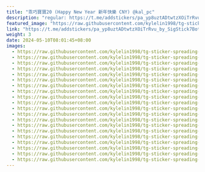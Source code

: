 ```yaml
---
title: "乖巧寶寶20 (Happy New Year 新年快樂 CNY) @kal_pc"
description: "regular: https://t.me/addstickers/pa_yp8uztADtwtzXOiTrRvu_by_SigStick7Bot"
featured_image: "https://raw.githubusercontent.com/kylelin1998/tg-sticker-spreading-worldwide-images/main/img/074a90d4-2da8-4d7f-a265-10febce8cc79.jpg"
link: "https://t.me/addstickers/pa_yp8uztADtwtzXOiTrRvu_by_SigStick7Bot"
weight: 3
date: 2024-05-10T08:01:45+08:00
images:
  - https://raw.githubusercontent.com/kylelin1998/tg-sticker-spreading-worldwide-images/main/img/074a90d4-2da8-4d7f-a265-10febce8cc79.jpg
  - https://raw.githubusercontent.com/kylelin1998/tg-sticker-spreading-worldwide-images/main/img/38011125-0f8e-422b-868e-76f77d7ee01c.jpg
  - https://raw.githubusercontent.com/kylelin1998/tg-sticker-spreading-worldwide-images/main/img/48d39e96-5131-45a1-85cd-db84fbcb9c0d.jpg
  - https://raw.githubusercontent.com/kylelin1998/tg-sticker-spreading-worldwide-images/main/img/7021259a-1877-4fb7-a6e5-781f5388f79e.jpg
  - https://raw.githubusercontent.com/kylelin1998/tg-sticker-spreading-worldwide-images/main/img/43365367-1610-4eb1-94b0-c8dd95d876fd.jpg
  - https://raw.githubusercontent.com/kylelin1998/tg-sticker-spreading-worldwide-images/main/img/845ae3cd-53df-470d-a31d-9fd64ef525e0.jpg
  - https://raw.githubusercontent.com/kylelin1998/tg-sticker-spreading-worldwide-images/main/img/ca8c2e55-1128-459a-be21-d907b6821dc4.jpg
  - https://raw.githubusercontent.com/kylelin1998/tg-sticker-spreading-worldwide-images/main/img/ccf8f4c3-2d12-4cd6-8c8f-d9cb15038845.jpg
  - https://raw.githubusercontent.com/kylelin1998/tg-sticker-spreading-worldwide-images/main/img/32d9ac91-1b4b-4f34-93aa-3986a7bc982a.jpg
  - https://raw.githubusercontent.com/kylelin1998/tg-sticker-spreading-worldwide-images/main/img/7e29d3c6-b9f6-4223-bdfa-49762c054e30.jpg
  - https://raw.githubusercontent.com/kylelin1998/tg-sticker-spreading-worldwide-images/main/img/b5e7d200-7576-4c2f-8077-5f83d88edf87.jpg
  - https://raw.githubusercontent.com/kylelin1998/tg-sticker-spreading-worldwide-images/main/img/d875dfeb-5c01-4b74-aa03-a16d9e14dda8.jpg
  - https://raw.githubusercontent.com/kylelin1998/tg-sticker-spreading-worldwide-images/main/img/9b734c74-346a-40d1-9f3e-a752e7f55a04.jpg
  - https://raw.githubusercontent.com/kylelin1998/tg-sticker-spreading-worldwide-images/main/img/67a813c0-6994-4df8-b753-50ddec374365.jpg
  - https://raw.githubusercontent.com/kylelin1998/tg-sticker-spreading-worldwide-images/main/img/5fb62315-b461-4c6c-ba1d-81ec8d413c43.jpg
  - https://raw.githubusercontent.com/kylelin1998/tg-sticker-spreading-worldwide-images/main/img/465aa566-e52d-4352-8650-34ebb4a22c0d.jpg
  - https://raw.githubusercontent.com/kylelin1998/tg-sticker-spreading-worldwide-images/main/img/d4b47650-579d-4726-a354-a428e54bed6e.jpg
  - https://raw.githubusercontent.com/kylelin1998/tg-sticker-spreading-worldwide-images/main/img/5204b01e-a0b5-4406-9af7-52536a4c426d.jpg
  - https://raw.githubusercontent.com/kylelin1998/tg-sticker-spreading-worldwide-images/main/img/ca7c1778-2dfa-4c65-9f8c-5fadceb0396c.jpg
  - https://raw.githubusercontent.com/kylelin1998/tg-sticker-spreading-worldwide-images/main/img/3bdfb985-6bd1-4fea-9380-0f0cf604ac26.jpg
---
```


